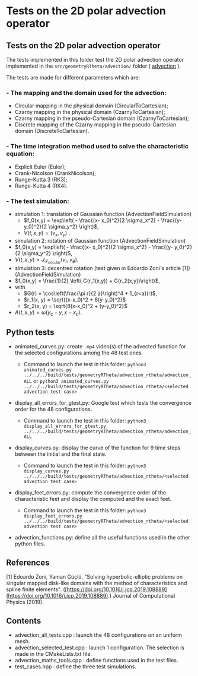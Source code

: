# Tests on the 2D polar advection operator
 
## Tests on the 2D polar advection operator

The tests implemented in this folder test the 2D polar advection operator implemented in the `src/geometryRTheta/advection/` folder 
( [advection](./../../../src/geometryRTheta/advection/README.md) ).

The tests are made for different parameters which are:

### - The mapping and the domain used for the advection: 
 - Circular mapping in the physical domain (CircularToCartesian); 
 - Czarny mapping in the physical domain (CzarnyToCartesian); 
 - Czarny mapping in the pseudo-Cartesian domain (CzarnyToCartesian); 
 - Discrete mapping of the Czarny mapping in the pseudo-Cartesian domain (DiscreteToCartesian).
 	
### - The time integration method used to solve the characteristic equation: 
 - Explicit Euler (Euler); 
 - Crank-Nicolson (CrankNicolson); 
 - Runge-Kutta 3 (RK3); 
 - Runge-Kutta 4 (RK4). 
 	
### - The test simulation: 
 - simulation 1: translation of Gaussian function (AdvectionFieldSimulation)
   - $`f_0(x,y) = \exp\left( - \frac{(x- x_0)^2}{2 \sigma_x^2} - \frac{(y- y_0)^2}{2 \sigma_y^2} \right)`$, 
   - $`V(t, x, y) = (v_x, v_y)`$ . 
 - simulation 2: rotation of Gaussian function (AdvectionFieldSimulation)
  - $`f_0(x,y) = \exp\left( - \frac{(x- x_0)^2}{2 \sigma_x^2} - \frac{(y- y_0)^2}{2 \sigma_y^2} \right)`$, 
  - $`V(t, x, y) = J_{\mathcal{F}_{\text{circular}}}(v_r, v_\theta)`$. 
 - simulation 3: decentred rotation (test given in Edoardo Zoni's article [1]) (AdvectionFieldSimulation)
  - $`f_0(x,y) = \frac{1}{2} \left( G(r_1(x,y)) + G(r_2(x,y))\right)`$,
  - with 
     - $`G(r) = \cos\left(\frac{\pi r}{2 a}\right)^4 * 1_{r<a}(r)`$, 
     - $`r_1(x, y) = \sqrt{(x-x_0)^2 + 8(y-y_0)^2}`$ 
     - $`r_2(x, y) = \sqrt{8(x-x_0)^2 + (y-y_0)^2}`$ 
  - $`A(t, x, y) = \omega(y_c - y, x - x_c)`$. 


## Python tests

- animated\_curves.py: create `.mp4` video(s) of the advected function for the selected configurations among the 48 test ones.
	- Command to launch the test in this folder: `python3 animated_curves.py ../../../build/tests/geometryRTheta/advection_rtheta/advection_ALL`
	or `python3 animated_curves.py ../../../build/tests/geometryRTheta/advection_rtheta/<selected advection test case>`

- display\_all\_errors\_for\_gtest.py: Google test which tests the convergence order for the 48 configurations.
	- Command to launch the test in this folder: `python3 display_all_errors_for_gtest.py ../../../build/tests/geometryRTheta/advection_rtheta/advection_ALL`

- display\_curves.py: display the curve of the function for 9 time steps between the initial and the final state.  
	- Command to launch the test in this folder: `python3 display_curves.py ../../../build/tests/geometryRTheta/advection_rtheta/<selected advection test case>`

- display\_feet\_errors.py: compute the convergence order of the characteristic feet and display the computed and the exact feet. 
	- Command to launch the test in this folder: `python3 display_feet_errors.py ../../../build/tests/geometryRTheta/advection_rtheta/<selected advection test case>`

- advection\_functions.py: define all the useful functions used in the other python files. 



## References
[1] Edoardo Zoni, Yaman Güçlü. "Solving hyperbolic-elliptic problems on singular mapped 
disk-like domains with the method of characteristics and spline finite elements". 
([https://doi.org/10.1016/j.jcp.2019.108889](https://doi.org/10.1016/j.jcp.2019.108889).)
Journal of Computational Physics (2019).

## Contents

- advection\_all\_tests.cpp : launch the 48 configurations on an uniform mesh. 
- advection\_selected\_test.cpp : launch 1 configuration. The selection is made in the CMakeLists.txt file.
- advection\_maths\_tools.cpp : define functions used in the test files. 
- test\_cases.hpp : define the three test simulations. 


